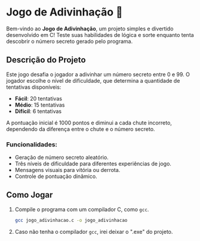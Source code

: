# Jogo de Adivinhação 🎲

Bem-vindo ao **Jogo de Adivinhação**, um projeto simples e divertido desenvolvido em C! Teste suas habilidades de lógica e sorte enquanto tenta descobrir o número secreto gerado pelo programa.

## Descrição do Projeto
Este jogo desafia o jogador a adivinhar um número secreto entre 0 e 99. O jogador escolhe o nível de dificuldade, que determina a quantidade de tentativas disponíveis:

- **Fácil**: 20 tentativas
- **Médio**: 15 tentativas
- **Difícil**: 6 tentativas

A pontuação inicial é 1000 pontos e diminui a cada chute incorreto, dependendo da diferença entre o chute e o número secreto.

### Funcionalidades:
- Geração de número secreto aleatório.
- Três níveis de dificuldade para diferentes experiências de jogo.
- Mensagens visuais para vitória ou derrota.
- Controle de pontuação dinâmico.

## Como Jogar
1. Compile o programa com um compilador C, como `gcc`.
   ```bash
   gcc jogo_adivinhacao.c -o jogo_adivinhacao

2. Caso não tenha o compilador `gcc`, irei deixar o ".exe" do projeto.
